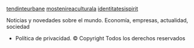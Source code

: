 <a href="https://tendinteurbane.ro">tendinteurbane</a>
<a href="https://mostenireaculturala.ro">mostenireaculturala</a>
<a href="https://identitatesispirit.ro">identitatesispirit</a>

Noticias y novedades sobre el mundo. Economía, empresas, actualidad, sociedad
- Política de privacidad. © Copyright Todos los derechos reservados

